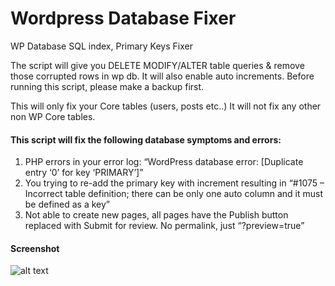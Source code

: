 # Wordpress Database Fixer
WP Database SQL index, Primary Keys Fixer


The script will give you DELETE MODIFY/ALTER table queries & remove those corrupted rows in wp db. It will also enable auto increments.
Before running this script, please make a backup first.

This will only fix your Core tables (users, posts etc..) It will not fix any other non WP Core tables.


#### This script will fix the following database symptoms and errors:

1. PHP errors in your error log: “WordPress database error: [Duplicate entry ‘0’ for key ‘PRIMARY’]”
2. You trying to re-add the primary key with increment resulting in “#1075 – Incorrect table definition; there can be only one auto column and it must be defined as a key”
3. Not able to create new pages, all pages have the Publish button replaced with Submit for review. 
No permalink, just “?preview=true”

#### Screenshot
![alt text](https://raw.githubusercontent.com/trgcyln/Symptom.png/master/Symptom.png)
